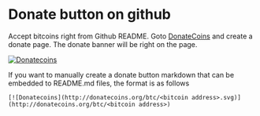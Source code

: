 # Donate button on github

Accept bitcoins right from Github README. Goto [DonateCoins](http://donatecoins.org/) and create a donate page. The donate banner will be right on the page. 

[![Donatecoins](http://donatecoins.org/btc/1HeMeMU2qUFDRZpRQMJ2v27Dw3h3gShJ5b.svg)](http://donatecoins.org/btc/1HeMeMU2qUFDRZpRQMJ2v27Dw3h3gShJ5b)


If you want to manually create a donate button markdown that can be embedded to README.md files, the format is as follows

``` 
[![Donatecoins](http://donatecoins.org/btc/<bitcoin address>.svg)](http://donatecoins.org/btc/<bitcoin address>)
```
